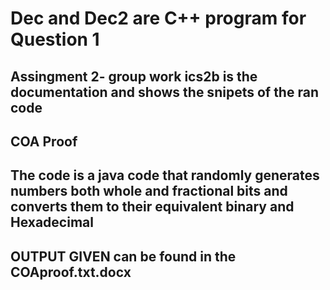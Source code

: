 # Dec and Dec2 are C++ program for  Question 1
## Assingment 2- group work ics2b is the documentation and shows the snipets of the ran code
## COA Proof
## The code is a java code that randomly generates numbers both whole and fractional bits and converts them to their equivalent binary and Hexadecimal
## OUTPUT GIVEN can be found in the COAproof.txt.docx
